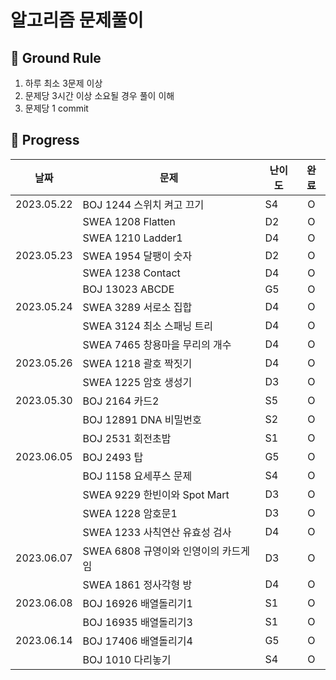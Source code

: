 # 알고리즘 문제풀이

## 🤙 Ground Rule

1. 하루 최소 3문제 이상
2. 문제당 3시간 이상 소요될 경우 풀이 이해
3. 문제당 1 commit

## 📅 Progress

| 날짜         | 문제                       | 난이도 | 완료 |
|------------|--------------------------| ------ |:-:|
| 2023.05.22 | BOJ 1244 스위치 켜고 끄기       | S4     | O |
|            | SWEA 1208 Flatten        | D2     | O |
|            | SWEA 1210 Ladder1        | D4     | O |
| 2023.05.23 | SWEA 1954 달팽이 숫자         | D2     | O |
|            | SWEA 1238 Contact        | D4     | O |
|            | BOJ 13023 ABCDE          | G5     | O |
| 2023.05.24 | SWEA 3289 서로소 집합         | D4     | O |
|            | SWEA 3124 최소 스패닝 트리      | D4     | O |
|            | SWEA 7465 창용마을 무리의 개수    | D4     | O |
| 2023.05.26 | SWEA 1218 괄호 짝짓기         | D4     | O |
|            | SWEA 1225 암호 생성기         | D3     | O |
| 2023.05.30 | BOJ 2164 카드2             | S5     | O |
|            | BOJ 12891 DNA 비밀번호       | S2     | O |
|            | BOJ 2531 회전초밥            | S1     | O |
| 2023.06.05 | BOJ 2493 탑               | G5 | O |
|            | BOJ 1158 요세푸스 문제         | S4 | O |
|            | SWEA 9229 한빈이와 Spot Mart | D3 | O |
|            | SWEA 1228 암호문1           | D3 | O |
|            | SWEA 1233 사칙연산 유효성 검사    | D4 | O |
| 2023.06.07 | SWEA 6808 규영이와 인영이의 카드게임 | D3 | O |
| | SWEA 1861 정사각형 방         | D4 | O |
| 2023.06.08 | BOJ 16926 배열돌리기1         | S1 | O |
| | BOJ 16935 배열돌리기3         | S1 | O |
| 2023.06.14 | BOJ 17406 배열돌리기4         | G5 | O |
| | BOJ 1010 다리놓기 | S4 | O |